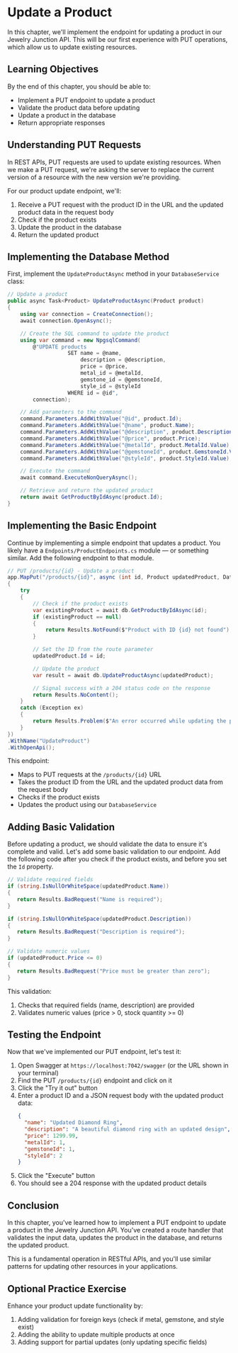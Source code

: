 # Update a Product

In this chapter, we'll implement the endpoint for updating a product in our Jewelry Junction API. This will be our first experience with PUT operations, which allow us to update existing resources.

## Learning Objectives

By the end of this chapter, you should be able to:
- Implement a PUT endpoint to update a product
- Validate the product data before updating
- Update a product in the database
- Return appropriate responses

## Understanding PUT Requests

In REST APIs, PUT requests are used to update existing resources. When we make a PUT request, we're asking the server to replace the current version of a resource with the new version we're providing.

For our product update endpoint, we'll:
1. Receive a PUT request with the product ID in the URL and the updated product data in the request body
2. Check if the product exists
3. Update the product in the database
4. Return the updated product

## Implementing the Database Method

First, implement the `UpdateProductAsync` method in your `DatabaseService` class:

```csharp
// Update a product
public async Task<Product> UpdateProductAsync(Product product)
{
    using var connection = CreateConnection();
    await connection.OpenAsync();

    // Create the SQL command to update the product
    using var command = new NpgsqlCommand(
        @"UPDATE products
                   SET name = @name,
                       description = @description,
                       price = @price,
                       metal_id = @metalId,
                       gemstone_id = @gemstoneId,
                       style_id = @styleId
                   WHERE id = @id",
        connection);

    // Add parameters to the command
    command.Parameters.AddWithValue("@id", product.Id);
    command.Parameters.AddWithValue("@name", product.Name);
    command.Parameters.AddWithValue("@description", product.Description);
    command.Parameters.AddWithValue("@price", product.Price);
    command.Parameters.AddWithValue("@metalId", product.MetalId.Value);
    command.Parameters.AddWithValue("@gemstoneId", product.GemstoneId.Value);
    command.Parameters.AddWithValue("@styleId", product.StyleId.Value);

    // Execute the command
    await command.ExecuteNonQueryAsync();

    // Retrieve and return the updated product
    return await GetProductByIdAsync(product.Id);
}
```

## Implementing the Basic Endpoint

Continue by implementing a simple endpoint that updates a product. You likely have a `Endpoints/ProductEndpoints.cs` module — or something similar. Add the following endpoint to that module.

```csharp
// PUT /products/{id} - Update a product
app.MapPut("/products/{id}", async (int id, Product updatedProduct, DatabaseService db) =>
{
    try
    {
        // Check if the product exists
        var existingProduct = await db.GetProductByIdAsync(id);
        if (existingProduct == null)
        {
            return Results.NotFound($"Product with ID {id} not found");
        }

        // Set the ID from the route parameter
        updatedProduct.Id = id;

        // Update the product
        var result = await db.UpdateProductAsync(updatedProduct);

        // Signal success with a 204 status code on the response
        return Results.NoContent();
    }
    catch (Exception ex)
    {
        return Results.Problem($"An error occurred while updating the product: {ex.Message}");
    }
})
.WithName("UpdateProduct")
.WithOpenApi();
```

This endpoint:
- Maps to PUT requests at the `/products/{id}` URL
- Takes the product ID from the URL and the updated product data from the request body
- Checks if the product exists
- Updates the product using our `DatabaseService`

## Adding Basic Validation

Before updating a product, we should validate the data to ensure it's complete and valid. Let's add some basic validation to our endpoint. Add the following code after you check if the product exists, and before you set the `Id` property.

```csharp
// Validate required fields
if (string.IsNullOrWhiteSpace(updatedProduct.Name))
{
   return Results.BadRequest("Name is required");
}

if (string.IsNullOrWhiteSpace(updatedProduct.Description))
{
   return Results.BadRequest("Description is required");
}

// Validate numeric values
if (updatedProduct.Price <= 0)
{
   return Results.BadRequest("Price must be greater than zero");
}
```

This validation:
1. Checks that required fields (name, description) are provided
2. Validates numeric values (price > 0, stock quantity >= 0)

## Testing the Endpoint

Now that we've implemented our PUT endpoint, let's test it:

1. Open Swagger at `https://localhost:7042/swagger` (or the URL shown in your terminal)
2. Find the PUT `/products/{id}` endpoint and click on it
3. Click the "Try it out" button
4. Enter a product ID and a JSON request body with the updated product data:
   ```json
   {
     "name": "Updated Diamond Ring",
     "description": "A beautiful diamond ring with an updated design",
     "price": 1299.99,
     "metalId": 1,
     "gemstoneId": 1,
     "styleId": 2
   }
   ```
5. Click the "Execute" button
6. You should see a 204 response with the updated product details

## Conclusion

In this chapter, you've learned how to implement a PUT endpoint to update a product in the Jewelry Junction API. You've created a route handler that validates the input data, updates the product in the database, and returns the updated product.

This is a fundamental operation in RESTful APIs, and you'll use similar patterns for updating other resources in your applications.

## Optional Practice Exercise

Enhance your product update functionality by:

1. Adding validation for foreign keys (check if metal, gemstone, and style exist)
2. Adding the ability to update multiple products at once
3. Adding support for partial updates (only updating specific fields)